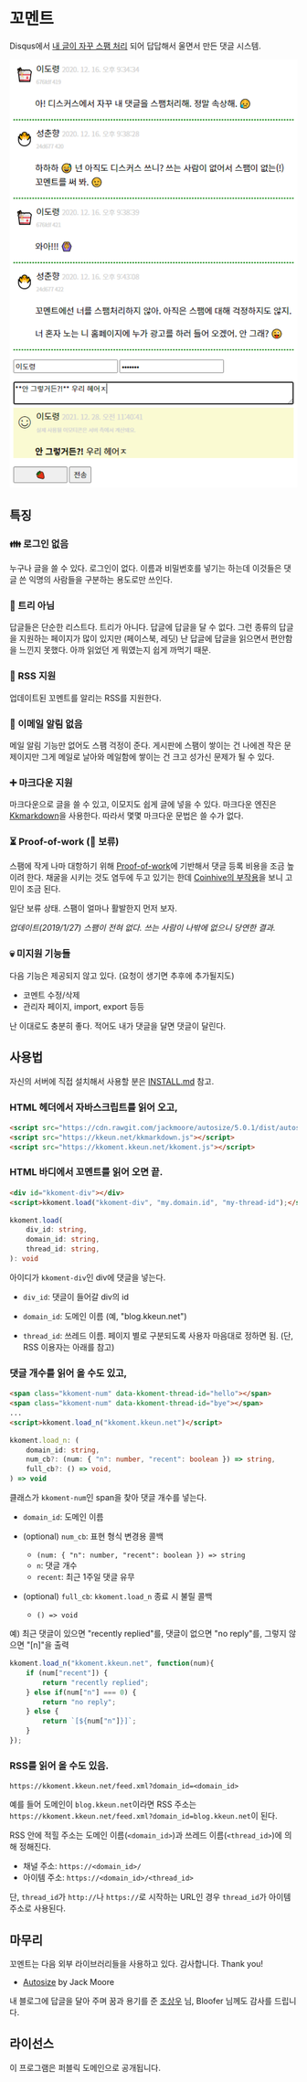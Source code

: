 꼬멘트
======

Disqus에서 [내 글이 자꾸 스팸 처리](https://blog.kkeun.net/computer/2018-01-24-spam-of-disqus) 되어
답답해서 울면서 만든 댓글 시스템.

![대화](/example4.png)

특징
------

### &#x1F46A; 로그인 없음

누구나 글을 쓸 수 있다.  로그인이 없다.  이름과 비밀번호를 넣기는 하는데 이것들은 댓글 쓴 익명의
사람들을 구분하는 용도로만 쓰인다.

### &#x1F361; 트리 아님

답글들은 단순한 리스트다.  트리가 아니다.  답글에 답글을 달 수 없다.  그런 종류의 답글을 지원하는
페이지가 많이 있지만 (페이스북, 레딧) 난 답글에 답글을 읽으면서 편안함을 느낀지 못했다.  아까 읽었던
게 뭐였는지 쉽게 까먹기 때문.

### &#x1F514; RSS 지원

업데이트된 꼬멘트를 알리는 RSS를 지원한다.

### &#x1F515; 이메일 알림 없음

메일 알림 기능만 없어도 스팸 걱정이 준다.  게시판에 스팸이 쌓이는 건 나에겐 작은 문제이지만 그게
메일로 날아와 메일함에 쌓이는 건 크고 성가신 문제가 될 수 있다.

### &#x2795; 마크다운 지원

마크다운으로 글을 쓸 수 있고, 이모지도 쉽게 글에 넣을 수 있다.  마크다운 엔진은
[Kkmarkdown](https://github.com/kkeundotnet/kkmarkdown)을 사용한다.  따라서 몇몇 마크다운 문법은 쓸
수가 없다.

### &#x23F3; Proof-of-work (&#x1F6A7; 보류)

스팸에 작게 나마 대항하기 위해 [Proof-of-work](https://en.wikipedia.org/wiki/Proof-of-work_system)에
기반해서 댓글 등록 비용을 조금 높이려 한다.  채굴을 시키는 것도 염두에 두고 있기는 한데
[Coinhive의 부작용](https://blog.malwarebytes.com/security-world/2017/10/why-is-malwarebytes-blocking-coinhive/)을
보니 고민이 조금 된다.

일단 보류 상태.  스팸이 얼마나 활발한지 먼저 보자.

*업데이트(2019/1/27) 스팸이 전혀 없다.  쓰는 사람이 나밖에 없으니 당연한 결과.*

### &#x1F480; 미지원 기능들

다음 기능은 제공되지 않고 있다.  (요청이 생기면 추후에 추가될지도)

* 코멘트 수정/삭제
* 관리자 페이지, import, export 등등

난 이대로도 충분히 좋다.  적어도 내가 댓글을 달면 댓글이 달린다.

사용법
------

자신의 서버에 직접 설치해서 사용할 분은 [INSTALL.md](INSTALL.md) 참고.

### HTML 헤더에서 자바스크립트를 읽어 오고,

```html
<script src="https://cdn.rawgit.com/jackmoore/autosize/5.0.1/dist/autosize.min.js"></script>
<script src="https://kkeun.net/kkmarkdown.js"></script>
<script src="https://kkoment.kkeun.net/kkoment.js"></script>
```

### HTML 바디에서 꼬멘트를 읽어 오면 끝.

```html
<div id="kkoment-div"></div>
<script>kkoment.load("kkoment-div", "my.domain.id", "my-thread-id");</script>
```

```typescript
kkoment.load(
    div_id: string,
    domain_id: string,
    thread_id: string,
): void
```

아이디가 `kkoment-div`인 div에 댓글을 넣는다.

*   `div_id`: 댓글이 들어갈 div의 id

*   `domain_id`: 도메인 이름 (예, "blog.kkeun.net")

*   `thread_id`: 쓰레드 이름.  페이지 별로 구분되도록 사용자 마음대로 정하면 됨.  (단, RSS 이용자는
    아래를 참고)

### 댓글 개수를 읽어 올 수도 있고,

```html
<span class="kkoment-num" data-kkoment-thread-id="hello"></span>
<span class="kkoment-num" data-kkoment-thread-id="bye"></span>
...
<script>kkoment.load_n("kkoment.kkeun.net")</script>
```

```typescript
kkoment.load_n: (
    domain_id: string,
    num_cb?: (num: { "n": number, "recent": boolean }) => string,
    full_cb?: () => void,
) => void
```

클래스가 `kkoment-num`인 span을 찾아 댓글 개수를 넣는다.

*   `domain_id`: 도메인 이름

*   (optional) `num_cb`: 표현 형식 변경용 콜백

    *   `(num: { "n": number, "recent": boolean }) => string`
    *   `n`: 댓글 개수
    *   `recent`: 최근 1주일 댓글 유무

*   (optional) `full_cb`: `kkoment.load_n` 종료 시 불릴 콜백

    *   `() => void`

예) 최근 댓글이 있으면 "recently replied"를, 댓글이 없으면 "no reply"를, 그렇지 않으면 "\[n\]"을
출력

```javascript
kkoment.load_n("kkoment.kkeun.net", function(num){
    if (num["recent"]) {
        return "recently replied";
    } else if(num["n"] === 0) {
        return "no reply";
    } else {
        return `[${num["n"]}]`;
    }
});
```

### RSS를 읽어 올 수도 있음.

```
https://kkoment.kkeun.net/feed.xml?domain_id=<domain_id>
```

예를 들어 도메인이 `blog.kkeun.net`이라면 RSS 주소는
`https://kkoment.kkeun.net/feed.xml?domain_id=blog.kkeun.net`이 된다.

RSS 안에 적힐 주소는 도메인 이름(`<domain_id>`)과 쓰레드 이름(`<thread_id>`)에 의해 정해진다.

* 채널 주소: `https://<domain_id>/`
* 아이템 주소: `https://<domain_id>/<thread_id>`

단, `thread_id`가 `http://`나 `https://`로 시작하는 URL인 경우 `thread_id`가 아이템 주소로 사용된다.

마무리
------

꼬멘트는 다음 외부 라이브러리들을 사용하고 있다.  감사합니다.  Thank you!

* [Autosize](http://www.jacklmoore.com/autosize/) by Jack Moore

내 블로그에 답글을 달아 주며 꿈과 용기를 준 [조상우](https://sangwoo-joh.github.io/) 님, Bloofer
님께도 감사를 드립니다.

라이선스
------

이 프로그램은 퍼블릭 도메인으로 공개됩니다.
